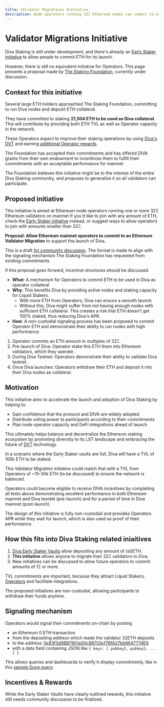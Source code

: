 ```yaml
---
title: Validator Migrations Initiative
description: Node operators running 32Ξ Ethereum nodes can commit to migrate to Diva to support its launch
---
```


# Validator Migrations Initiative

Diva Staking is still under development, and there's already an [Early Staker initiative](early_stakers) to allow people to commit ETH for its launch.

However, there is still no equivalent initiative for Operators. This page presents a proposal made by [The Staking Foundation](foundation), currently under discussion.

## Context for this initiative

Several large ETH holders approached The Staking Foundation, committing to run Diva nodes and deposit ETH collateral.

They have committed to staking **21,504 ETH to be used as Diva collateral**. This will contribute by providing both ETH TVL as well as Operator capacity in the network.

These Operators expect to improve their staking operations by using [Diva's DVT](dvt) and earning [additional Operator rewards](economics).

The Foundation has accepted their commitments and has offered DIVA grants from their own endowment to incentivize them to fulfill their commitments with an acceptable performance for mainnet.

The Foundation believes this initiative might be to the interest of the entire Diva Staking community, and proposes to generalize it so all validators can participate.


## Proposed initiative

This initiative is aimed at Ethereum node operators running one or more 32Ξ Ethereum validators on mainnet If you'd like to join with any amount of ETH, check the [Early Staker initiative](early_stakers) instead, or suggest ways to allow operators to join with amounts smaller than 32Ξ.

**Proposal: Allow Ethereum mainnet operators to commit to an Ethereum Validator Migration** to support tha launch of Diva.

This is a draft [for community discussion](https://discord.com/channels/1041618287500460083/1163123300789125222). The format is made to align with the signaling mechanism The Staking Foundation has requested from existing commitments.

If this proposal goes forward, incentive structures should be discussed.

- **What**: A mechanism for Operators to commit ETH to be used in Diva as operator collateral
- **Why**: This benefits Diva by providing active nodes and staking capacity for Liquid Stakers.
    - With more ETH from Operators, Diva can ensure a smooth launch.
    - Without this, Diva might suffer from not having enough nodes with sufficient ETH collateral. This creates a risk that ETH doesn’t get 100% staked, thus reducing Diva's APR.
- **How**: A non-custodial signaling process has been proposed to commit Operator ETH and demonstrate their ability to run nodes with high performance:
1. Operator commits an ETH amount in multiples of 32Ξ.
2. Pre-launch of Diva: Operator stake this ETH them into Ethereum validators, which they operate.
3. During Diva Testnet: Operators demonstrate their ability to validate Diva testnet.
4. Once Diva launches: Operators withdraw their ETH and deposit it into their Diva nodes as collateral.

## Motivation

This initiative aims to accelerate the launch and adoption of Diva Staking by helping to:

-   Gain confidence that the protocol and DIVA are widely adopted
-   Distribute voting power to participants according to their commitments
-   Plan node operator capacity and DeFi integrations ahead of launch

This ultimately helps balance and decentralize the Ethereum staking ecosystem by promoting diversity to its LST landscape and embracing the future of [DVT](dvt) technology.


In a scenario where the Early Staker vaults are full, Diva will have a TVL of 100k ETH to be staked.

This Validator Migration initiative could match that with a TVL from Operators of ~15-30k ETH (to be discussed) to ensure the network is balanced.

Operators could become eligible to receive DIVA incentives by completing all tests above demonstrating excellent performance in both Ethereum mainnet and Diva tesntet (pre-launch) and for a period of time in Diva mainnet (post-launch)

The design of this initiative is fully non-custodial and provides Operators APR while they wait for launch, which is also used as proof of their performance.


## How this fits into Diva Staking related iniaitives

1. [Diva Early Staker Vaults](early_stakers) allow depositing any amount of (st)ETH.
2. **This initiative** allows anyone to migrate their 32Ξ validators to Diva.
3. New initiatives can be discussed to allow future operators to commit amounts of 1Ξ or more.

TVL commitments are important, because they attract Liquid Stakers, [Operators](participants#operators) and facilitate integrations.

The proposed initiatives are non-custodial, allowing participants to withdraw their funds anytime.

## Signaling mechanism

Operators would signal their commitments on-chain by posting

- an Ethereum 0 ETH transaction
- from the depositing address which made the validator 32ETH deposits
- to the address: [0x93f3d5BB7901a00c88703cf78fA27bb6647774E9](https://etherscan.io/address/0x93f3d5BB7901a00c88703cf78fA27bb6647774E9)
- with a data field containing JSON like `{ keys: [ pubkey1, pubkey2, ... ] }`

This allows queries and dashboards to verify it display commitments, like in this [sample Dune query](https://dune.com/queries/3102029).

## Incentives & Rewards

While the Early Staker Vaults have clearly outlined rewards, this initiative still needs community discussion to be finalized.
